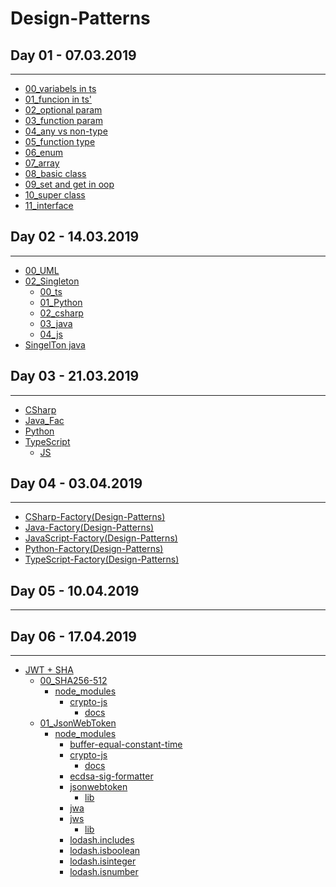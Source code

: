 # Design-Patterns

## Day 01 - 07.03.2019
***
  - [00_variabels in ts](https://github.com/bsharabi/Design-Patterns/tree/master/Day%2001%20-%2007.03.2019/00_variabels%20in%20ts)
  - [01_funcion in ts'](https://github.com/bsharabi/Design-Patterns/tree/master/Day%2001%20-%2007.03.2019/01_funcion%20in%20ts')
  - [02_optional param](https://github.com/bsharabi/Design-Patterns/tree/master/Day%2001%20-%2007.03.2019/02_optional%20param)
  - [03_function param](https://github.com/bsharabi/Design-Patterns/tree/master/Day%2001%20-%2007.03.2019/03_function%20param)
  - [04_any vs non-type](https://github.com/bsharabi/Design-Patterns/tree/master/Day%2001%20-%2007.03.2019/04_any%20vs%20non-type)
  - [05_function type](https://github.com/bsharabi/Design-Patterns/tree/master/Day%2001%20-%2007.03.2019/05_function%20type)
  - [06_enum](https://github.com/bsharabi/Design-Patterns/tree/master/Day%2001%20-%2007.03.2019/06_enum)
  - [07_array](https://github.com/bsharabi/Design-Patterns/tree/master/Day%2001%20-%2007.03.2019/07_array)
  - [08_basic class](https://github.com/bsharabi/Design-Patterns/tree/master/Day%2001%20-%2007.03.2019/08_basic%20class)
  - [09_set and get in oop](https://github.com/bsharabi/Design-Patterns/tree/master/Day%2001%20-%2007.03.2019/09_set%20and%20get%20in%20oop)
  - [10_super class](https://github.com/bsharabi/Design-Patterns/tree/master/Day%2001%20-%2007.03.2019/10_super%20class)
  - [11_interface](https://github.com/bsharabi/Design-Patterns/tree/master/Day%2001%20-%2007.03.2019/11_interface)
## Day 02 - 14.03.2019
***
  - [00_UML](https://github.com/bsharabi/Design-Patterns/tree/master/Day%2002%20-%2014.03.2019/00_UML)
  - [02_Singleton](https://github.com/bsharabi/Design-Patterns/tree/master/Day%2002%20-%2014.03.2019/02_Singleton)
    - [00_ts](https://github.com/bsharabi/Design-Patterns/tree/master/Day%2002%20-%2014.03.2019/02_Singleton/00_ts)
    - [01_Python](https://github.com/bsharabi/Design-Patterns/tree/master/Day%2002%20-%2014.03.2019/02_Singleton/01_Python)
    - [02_csharp](https://github.com/bsharabi/Design-Patterns/tree/master/Day%2002%20-%2014.03.2019/02_Singleton/02_csharp)
    - [03_java](https://github.com/bsharabi/Design-Patterns/tree/master/Day%2002%20-%2014.03.2019/02_Singleton/03_java)
    - [04_js](https://github.com/bsharabi/Design-Patterns/tree/master/Day%2002%20-%2014.03.2019/02_Singleton/04_js)
  - [SingelTon java](https://github.com/bsharabi/Design-Patterns/tree/master/Day%2002%20-%2014.03.2019/SingelTon%20java)
## Day 03 - 21.03.2019
***
  - [CSharp](https://github.com/bsharabi/Design-Patterns/tree/master/Day%2003%20-%2021.03.2019/CSharp)
  - [Java_Fac](https://github.com/bsharabi/Design-Patterns/tree/master/Day%2003%20-%2021.03.2019/Java_Fac)
  - [Python](https://github.com/bsharabi/Design-Patterns/tree/master/Day%2003%20-%2021.03.2019/Python)
  - [TypeScript](https://github.com/bsharabi/Design-Patterns/tree/master/Day%2003%20-%2021.03.2019/TypeScript)
    - [JS](https://github.com/bsharabi/Design-Patterns/tree/master/Day%2003%20-%2021.03.2019/TypeScript/JS)
## Day 04 - 03.04.2019
***
  - [CSharp-Factory(Design-Patterns)](https://github.com/bsharabi/Design-Patterns/tree/master/Day%2004%20-%2003.04.2019/CSharp-Factory(Design-Patterns))
  - [Java-Factory(Design-Patterns)](https://github.com/bsharabi/Design-Patterns/tree/master/Day%2004%20-%2003.04.2019/Java-Factory(Design-Patterns))
  - [JavaScript-Factory(Design-Patterns)](https://github.com/bsharabi/Design-Patterns/tree/master/Day%2004%20-%2003.04.2019/JavaScript-Factory(Design-Patterns))
  - [Python-Factory(Design-Patterns)](https://github.com/bsharabi/Design-Patterns/tree/master/Day%2004%20-%2003.04.2019/Python-Factory(Design-Patterns))
  - [TypeScript-Factory(Design-Patterns)](https://github.com/bsharabi/Design-Patterns/tree/master/Day%2004%20-%2003.04.2019/TypeScript-Factory(Design-Patterns))
## Day 05 - 10.04.2019
***
## Day 06 - 17.04.2019
***
  - [JWT + SHA](https://github.com/bsharabi/Design-Patterns/tree/master/Day%2006%20-%2017.04.2019/JWT%20+%20SHA)
    - [00_SHA256-512](https://github.com/bsharabi/Design-Patterns/tree/master/Day%2006%20-%2017.04.2019/JWT%20+%20SHA/00_SHA256-512)
      - [node_modules](https://github.com/bsharabi/Design-Patterns/tree/master/Day%2006%20-%2017.04.2019/JWT%20+%20SHA/00_SHA256-512/node_modules)
        - [crypto-js](https://github.com/bsharabi/Design-Patterns/tree/master/Day%2006%20-%2017.04.2019/JWT%20+%20SHA/00_SHA256-512/node_modules/crypto-js)
          - [docs](https://github.com/bsharabi/Design-Patterns/tree/master/Day%2006%20-%2017.04.2019/JWT%20+%20SHA/00_SHA256-512/node_modules/crypto-js/docs)
    - [01_JsonWebToken](https://github.com/bsharabi/Design-Patterns/tree/master/Day%2006%20-%2017.04.2019/JWT%20+%20SHA/01_JsonWebToken)
      - [node_modules](https://github.com/bsharabi/Design-Patterns/tree/master/Day%2006%20-%2017.04.2019/JWT%20+%20SHA/01_JsonWebToken/node_modules)
        - [buffer-equal-constant-time](https://github.com/bsharabi/Design-Patterns/tree/master/Day%2006%20-%2017.04.2019/JWT%20+%20SHA/01_JsonWebToken/node_modules/buffer-equal-constant-time)
        - [crypto-js](https://github.com/bsharabi/Design-Patterns/tree/master/Day%2006%20-%2017.04.2019/JWT%20+%20SHA/01_JsonWebToken/node_modules/crypto-js)
          - [docs](https://github.com/bsharabi/Design-Patterns/tree/master/Day%2006%20-%2017.04.2019/JWT%20+%20SHA/01_JsonWebToken/node_modules/crypto-js/docs)
        - [ecdsa-sig-formatter](https://github.com/bsharabi/Design-Patterns/tree/master/Day%2006%20-%2017.04.2019/JWT%20+%20SHA/01_JsonWebToken/node_modules/ecdsa-sig-formatter)
        - [jsonwebtoken](https://github.com/bsharabi/Design-Patterns/tree/master/Day%2006%20-%2017.04.2019/JWT%20+%20SHA/01_JsonWebToken/node_modules/jsonwebtoken)
          - [lib](https://github.com/bsharabi/Design-Patterns/tree/master/Day%2006%20-%2017.04.2019/JWT%20+%20SHA/01_JsonWebToken/node_modules/jsonwebtoken/lib)
        - [jwa](https://github.com/bsharabi/Design-Patterns/tree/master/Day%2006%20-%2017.04.2019/JWT%20+%20SHA/01_JsonWebToken/node_modules/jwa)
        - [jws](https://github.com/bsharabi/Design-Patterns/tree/master/Day%2006%20-%2017.04.2019/JWT%20+%20SHA/01_JsonWebToken/node_modules/jws)
          - [lib](https://github.com/bsharabi/Design-Patterns/tree/master/Day%2006%20-%2017.04.2019/JWT%20+%20SHA/01_JsonWebToken/node_modules/jws/lib)
        - [lodash.includes](https://github.com/bsharabi/Design-Patterns/tree/master/Day%2006%20-%2017.04.2019/JWT%20+%20SHA/01_JsonWebToken/node_modules/lodash.includes)
        - [lodash.isboolean](https://github.com/bsharabi/Design-Patterns/tree/master/Day%2006%20-%2017.04.2019/JWT%20+%20SHA/01_JsonWebToken/node_modules/lodash.isboolean)
        - [lodash.isinteger](https://github.com/bsharabi/Design-Patterns/tree/master/Day%2006%20-%2017.04.2019/JWT%20+%20SHA/01_JsonWebToken/node_modules/lodash.isinteger)
        - [lodash.isnumber](https://github.com/bsharabi/Design-Patterns/tree/master/Day%2006%20-%2017.04.2019/JWT%20+%20SHA/01_JsonWebToken/node_modules/lodash.isnumber)

